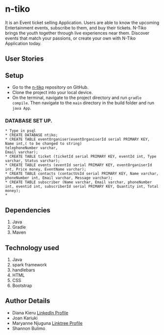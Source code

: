 # n-tiko
It is an Event ticket selling Application. Users are able to know the upcoming Entertainment events, subscribe to them, and buy their tickets. N-Tiko brings the youth together through live experiences near them. Discover events that match your passions, or create your own with N-Tiko Application today.

## User Stories



## Setup
* Go to the [n-tiko](https://github.com/themaryanjuguna/ntiko.git) repository on GitHub.
* Clone the project into your local device.
* On the terminal, navigate to the project directory and run `gradle compile`. Then navigate to the `main` directory in the build folder and run `java App`.

### DATABASE SET UP.
```
* Type in psql
* CREATE DATABASE ntiko;
* CREATE TABLE eventOrganiser(eventOrganiserId serial PRIMARY KEY,
Name int,( to be changed to string)
telephoneNumber varchar,
Email varchar);
* CREATE TABLE ticket (ticketId serial PRIMARY KEY, eventId int, Type varchar, Status varchar);
* CREATE TABLE events (eventId serial PRIMARY KEY, eventOrganiserId int, Price money, EventName varchar);
* CREATE TABLE contacts (contactUsId serial PRIMARY KEY, Name varchar, phoneNumber int, Email varchar, Message varchar);
* CREATE TABLE subscriber (Name varchar, Email varchar, phoneNumber int, eventid int, subscriberId serial PRIMARY KEY, Quantity int, Total money);
* 

```

## Dependencies
1. Java
2. Gradle
3. Maven

## Technology used
1. Java
2. spark framework
3. handlebars
4. HTML
5. CSS
6. Bootstrap

## Author Details
- Diana Kieru [LinkedIn Profile](https://www.linkedin.com/in/diana-kieru-a71770227/)
- Joan Kariuki
- Maryanne Njuguna [Linktree Profile](https://linktr.ee/themaryanjuguna)
- Shannon Bulimo
